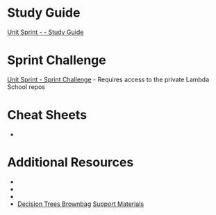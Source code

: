# Study Guide
[Unit <X> Sprint <Y> - <TOPIC> - Study Guide](<LINK>)

# Sprint Challenge
[Unit <X> Sprint <Y> - Sprint Challenge](<LINK>) - Requires access to the private Lambda School repos

# Cheat Sheets
- [<SPRINT CHEAT SHEET>](<LINK>)

# Additional Resources
- [<RESOURCE>](<LINK>)
- 
- 
- [Decision Trees Brownbag](https://youtu.be/8GGYWsBUYrs) [Support Materials](https://github.com/MattJBritton/InteractiveDecisionTrees)